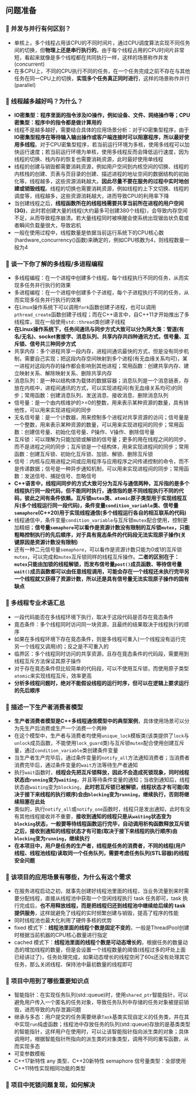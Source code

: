 ## 问题准备

### **:rocket: 并发与并行有何区别？**

- 单核上，多个线程占用该CPU的不同时间片，通过CPU调度算法实现不同任务间的切换，但**物理上还是串行执行的**。由于每个线程占用的CPU时间片非常短，看起来就像是多个线程都在共同执行一样，这样的场景称作并发(concurrent)
- 在多CPU上，不同的CPU执行不同的任务，在一个任务完成之前不存在与其他任务在同一CPU上的切换，**实现多个任务真正同时进行**，这样的场景称作并行(parallel)

### **:rocket: 线程越多越好吗？为什么？**

- **IO密集型：程序里面的指令涉及IO操作，例如设备、文件、网络操作等；CPU密集型：程序中的指令都是做计算用的**
- 线程不是越多越好，需要结合具体的应用场景分析：对于IO密集型程序，由于**IO密集型程序在等待输入输出操作或客户端连接时可以阻塞程序，所以最好使用多线程**。对于CPU密集型程序，若当前运行环境为多核，使用多线程可以加快运行速度；若当前运行环境为单核，使用多线程反而会降低运行速度，因为线程的切换、栈内存的恢复也需要消耗资源，此时最好使用单线程
- 线程的创建与销毁都需要消耗资源，例如用户空间到内核空间的切换、线程的内核栈的创建、页表与页目录的创建、描述进程的地址空间的数据结构的初始化等，线程越多，这些资源消耗越大。**因此尽量不要在服务的过程中实时地创建或销毁线程**。线程的切换也需要消耗资源，例如线程的上下文切换、线程的调度等，线程越多，这些资源消耗越大，进而导致CPU的利用率下降
- 当创建线程之后，**线程函数所在的线程栈需要共享当前所在进程的用户空间(3G)**，此时若创建大量的线程(大约最多可创建380个线程)，会导致内存空间不足，从而导致程序崩溃。若大量线程同时被唤醒会使系统出现锯齿状负载或者瞬间负载量很大，导致宕机
- 一般在使用过程中，线程数量是依据当前运行系统下的CPU核心数(hardware_concurrency()函数)来确定的，例如CPU核数为4，则线程数量一般为4

### **:rocket: 谈一下你了解的多线程/多进程编程**

- 多线程编程：在一个进程中创建多个线程，每个线程执行不同的任务，从而实现多任务并行执行的效果
- 多进程编程：在一个进程中创建多个子进程，每个子进程执行不同的任务，从而实现多任务并行执行的效果
- 在Linux操作系统下可以调用`fork`函数创建子进程，也可以调用`pthread_create`函数创建子线程；而在C++语言中，自C++11才开始推出了多线程库，现在一般使用`std::thread`类创建子线程
- **在Linux操作系统下，任务间通讯与同步方式大致可以分为两大类：管道(有名/无名)、socket套接字、消息队列、共享内存共四种通讯方式，信号量、互斥锁、信号共三种同步方式**
- 共享内存：多个进程共享一段内存，进程间通讯最快的方式，但是没有同步机制，需要自己实现；把这段内存空间映射到多个进程(有无血缘关系均可)，某一进程对这段内存的操作都会影响到其他进程；常用函数：创建共享内存、建立映射关系、解除映射关系、删除共享内存
- 消息队列：是一种以结构体为载体的数据容器；消息队列是一个消息链表，存放在内核中，进程间通讯的方式，可以实现进程间(有无血缘关系均可)的同步；常用函数：创建消息队列、发送消息、接收消息、删除消息队列
- 信号量：是一个由内核维护的>=0的整数，用来表示某种资源的数量，具有排他性，可以用来实现进程间的同步
- 无名信号量：是一个计数器，用来控制多个进程对共享资源的访问；信号量是一个整数，用来表示某种资源的数量，可以用来实现进程间的同步；常用函数：创建信号量、初始化信号量、P操作、V操作、删除信号量
- 互斥锁：可以理解为只能加锁或解锁的信号量；更多的用在线程之间的同步，而不是进程之间的同步；互斥锁是一个结构体，用来实现进程间的同步；常用函数：创建互斥锁、初始化互斥锁、加锁、解锁、删除互斥锁
- 信号：内核与应用进程之间或应用程序与应用程序之间传递控制的命令，而不是传递数据；信号是一种异步通知机制，可以用来实现进程间的同步；常用函数：发送信号、捕捉信号、忽略信号
- **C++语言中，线程间同步的方式大致可分为互斥与通信两种，互斥指的是多个线程执行同一段代码，但不能同时执行，通信指的是不同线程执行不同的代码，彼此之间有条件依赖。互斥锁`mutex`类、`atomic`原子类型用于实现线程互斥(多个线程运行同一段代码)，条件变量`condition_variable`类、信号量`semaphore`(C++20)用于实现线程通信(多个线程运行各自的相互联系的代码)**
- 线程通信中，条件变量`condition_variable`与互斥锁`mutex`配合使用，控制更加精细；**信号量`semaphore`可以看作是资源计数没有限制的互斥锁`mutex`，只能粗略控制执行的先后顺序，对于具有竟态条件的代码段无法实现原子操作(关键原因是资源计数没有限制)**
- 还有一种二元信号量`semaphore`，可以看作是资源计数只能为0或1的互斥锁`mutex`，可以完成和`mutex`互斥锁同样的线程互斥操作。**二者的区别在于：`mutex`只能由加锁的线程解锁，而发布信号量`post()`成员函数、等待信号量`wait()`成员函数都可以由任意线程调用，可能会存在一个线程还未执行完毕另一个线程就又获得了资源计数，所以还是具有信号量无法实现原子操作的固有缺点**

### **:rocket: 多线程专业术语汇总**

- 一段代码能否在多线程环境下执行，取决于这段代码是否存在竟态条件
- 竟态条件：多个线程同时访问同一块资源，且最终的结果取决于线程执行的顺序
- 如果在多线程环境下存在竟态条件，则是多线程可重入(一个线程没有运行完另一个线程又调用)的；反之是不可重入的
- 临界区：多个线程同时访问的共享资源，且存在竟态条件的代码段，需要用到线程互斥方法保证其原子操作
- 对于存在竟态条件但比较简单的代码段，可以不使用互斥锁，而使用原子类型`atomic`来实现线程互斥，效率更高
- **分析多线程问题时，绝对不能假设线程的运行时序，但可以在逻辑上要求运行的先后顺序**

### **:rocket: 描述一下生产者消费者模型**

- **生产者消费者模型是C++多线程通信模型中的典型案例**，具体使用场景可以分为先生产后消费或生产一个消费一个两种
- 在这个模型中，生产者与消费者均使用`unique_lock`模板类(该类提供了`lock`与`unlock`成员函数，不能使用`lock_guard`类)与互斥锁`mutex`配合使用创建互斥量，通过`condition_variable`类创建条件变量
- 当生产者生产完毕后，通过条件变量的`notify_all`方法通知消费者；当消费者消费完毕后，通过条件变量的`wait`方法等待生产者通知
- 执行`wait`函数时，**线程会先把互斥锁释放，因此不会造成死锁现象，同时线程状态由`running`变为`waiting`**，并且等待条件变量的通知；当收到通知后，线程状态由`waiting`变为`blocking`，**此时若互斥锁已被解锁，线程状态才有可能(取决于接下来线程的执行顺序)会由`blocking`变为`running`，继续执行，否则将继续阻塞在此处**
- 类似的，执行`notify_all`或`notify_one`函数时，线程只是发出通知，此时有没有其他线程接收并不重要，**接收到通知的线程只是从`waiting`状态变为`blocking`状态，一般要等待线程函数运行完毕，自动调用析构函数释放互斥锁之后，接收到通知的线程状态才有可能(取决于接下来线程的执行顺序)由`blocking`变为`running`，继续执行**
- **在本项目中，用户是任务的生产者，线程是任务的消费者，不同的线程(用户线程、线程池线程)读取同一个任务队列，需要考虑任务队列(STL容器)的线程安全问题**

### **:rocket: 该项目的应用场景有哪些，为什么有这个需求**

- 在服务进程启动之初，就事先创建好线程池里面的线程，当业务流量到来时需要分配线程，直接从线程池中获取一个空闲线程执行 task 任务即可，task 执行完成后，**也不用释放线程，而是把线程归还到线程池中继续给后续的 task 提供服务**，这样就避免了线程的实时频繁创建与销毁，提高了程序的性能
- 同时线程池也最大化利用了硬件多核的优势
- fixed 模式下：**线程池里面的线程个数是固定不变的**，一般是ThreadPool创建时根据当前机器的CPU核心数量进行指定
- cached 模式下：**线程池里面的线程个数是可动态增长的**，根据任务的数量动态的增加线程的数量，但是会设置一个线程数量的阈值(线程过多的坏处上面已经讲过了)，任务处理完成，如果动态增长的线程空闲了60s还没有处理其它任务，那么关闭线程、保持池中最初数量的线程即可

### **:rocket: 项目中用到了哪些重要知识点**

- 智能指针：在实现任务队列(std::queue)时，使用`shared_ptr`智能指针，可以避免用户传入一个匿名的任务对象，导致任务队列中存储的任务对象被提前销毁，进而导致的内存泄漏问题
- 继承与多态：用户提交的任务需要继承`Task`基类实现自定义的任务类，并在其中实现`run`纯虚函数；线程池中存放任务的队列(std::queue)存放的是基类类型的智能指针，这样用户在使用时，可以让该智能指针指向派生类的对象；具体调用时，根据智能指针所指向的派生类的对象类型，调用不同的重写函数，从而实现多态
- 可变参数模板
- C++17新特性 any 类型、C++20新特性 semaphore 信号量类型：全部使用C++11特性实现相同功能的类型

### **:rocket: 项目中死锁问题复现，如何解决**